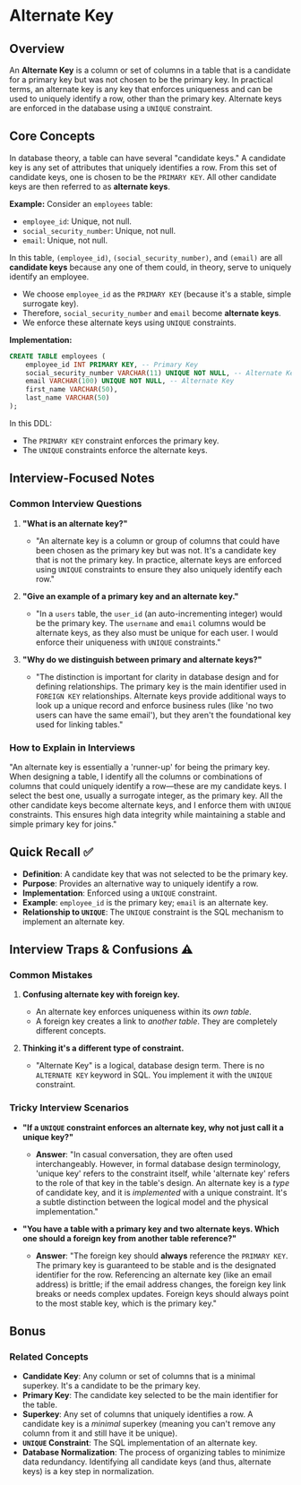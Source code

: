 # Alternate Key

## Overview
An **Alternate Key** is a column or set of columns in a table that is a candidate for a primary key but was not chosen to be the primary key. In practical terms, an alternate key is any key that enforces uniqueness and can be used to uniquely identify a row, other than the primary key. Alternate keys are enforced in the database using a `UNIQUE` constraint.

## Core Concepts

In database theory, a table can have several "candidate keys." A candidate key is any set of attributes that uniquely identifies a row. From this set of candidate keys, one is chosen to be the `PRIMARY KEY`. All other candidate keys are then referred to as **alternate keys**.

**Example:**
Consider an `employees` table:
-   `employee_id`: Unique, not null.
-   `social_security_number`: Unique, not null.
-   `email`: Unique, not null.

In this table, `(employee_id)`, `(social_security_number)`, and `(email)` are all **candidate keys** because any one of them could, in theory, serve to uniquely identify an employee.

-   We choose `employee_id` as the `PRIMARY KEY` (because it's a stable, simple surrogate key).
-   Therefore, `social_security_number` and `email` become **alternate keys**.
-   We enforce these alternate keys using `UNIQUE` constraints.

**Implementation:**
```sql
CREATE TABLE employees (
    employee_id INT PRIMARY KEY, -- Primary Key
    social_security_number VARCHAR(11) UNIQUE NOT NULL, -- Alternate Key
    email VARCHAR(100) UNIQUE NOT NULL, -- Alternate Key
    first_name VARCHAR(50),
    last_name VARCHAR(50)
);
```
In this DDL:
-   The `PRIMARY KEY` constraint enforces the primary key.
-   The `UNIQUE` constraints enforce the alternate keys.

## Interview-Focused Notes

### Common Interview Questions

1.  **"What is an alternate key?"**
    -   "An alternate key is a column or group of columns that could have been chosen as the primary key but was not. It's a candidate key that is not the primary key. In practice, alternate keys are enforced using `UNIQUE` constraints to ensure they also uniquely identify each row."

2.  **"Give an example of a primary key and an alternate key."**
    -   "In a `users` table, the `user_id` (an auto-incrementing integer) would be the primary key. The `username` and `email` columns would be alternate keys, as they also must be unique for each user. I would enforce their uniqueness with `UNIQUE` constraints."

3.  **"Why do we distinguish between primary and alternate keys?"**
    -   "The distinction is important for clarity in database design and for defining relationships. The primary key is the main identifier used in `FOREIGN KEY` relationships. Alternate keys provide additional ways to look up a unique record and enforce business rules (like 'no two users can have the same email'), but they aren't the foundational key used for linking tables."

### How to Explain in Interviews
"An alternate key is essentially a 'runner-up' for being the primary key. When designing a table, I identify all the columns or combinations of columns that could uniquely identify a row—these are my candidate keys. I select the best one, usually a surrogate integer, as the primary key. All the other candidate keys become alternate keys, and I enforce them with `UNIQUE` constraints. This ensures high data integrity while maintaining a stable and simple primary key for joins."

## Quick Recall ✅

-   **Definition**: A candidate key that was not selected to be the primary key.
-   **Purpose**: Provides an alternative way to uniquely identify a row.
-   **Implementation**: Enforced using a `UNIQUE` constraint.
-   **Example**: `employee_id` is the primary key; `email` is an alternate key.
-   **Relationship to `UNIQUE`**: The `UNIQUE` constraint is the SQL mechanism to implement an alternate key.

## Interview Traps & Confusions ⚠️

### Common Mistakes

1.  **Confusing alternate key with foreign key.**
    -   An alternate key enforces uniqueness within its *own table*.
    -   A foreign key creates a link to *another table*. They are completely different concepts.

2.  **Thinking it's a different type of constraint.**
    -   "Alternate Key" is a logical, database design term. There is no `ALTERNATE KEY` keyword in SQL. You implement it with the `UNIQUE` constraint.

### Tricky Interview Scenarios

-   **"If a `UNIQUE` constraint enforces an alternate key, why not just call it a unique key?"**
    -   **Answer**: "In casual conversation, they are often used interchangeably. However, in formal database design terminology, 'unique key' refers to the constraint itself, while 'alternate key' refers to the role of that key in the table's design. An alternate key is a *type* of candidate key, and it is *implemented* with a unique constraint. It's a subtle distinction between the logical model and the physical implementation."

-   **"You have a table with a primary key and two alternate keys. Which one should a foreign key from another table reference?"**
    -   **Answer**: "The foreign key should **always** reference the `PRIMARY KEY`. The primary key is guaranteed to be stable and is the designated identifier for the row. Referencing an alternate key (like an email address) is brittle; if the email address changes, the foreign key link breaks or needs complex updates. Foreign keys should always point to the most stable key, which is the primary key."

## Bonus

### Related Concepts
-   **Candidate Key**: Any column or set of columns that is a minimal superkey. It's a candidate to be the primary key.
-   **Primary Key**: The candidate key selected to be the main identifier for the table.
-   **Superkey**: Any set of columns that uniquely identifies a row. A candidate key is a *minimal* superkey (meaning you can't remove any column from it and still have it be unique).
-   **`UNIQUE` Constraint**: The SQL implementation of an alternate key.
-   **Database Normalization**: The process of organizing tables to minimize data redundancy. Identifying all candidate keys (and thus, alternate keys) is a key step in normalization.
